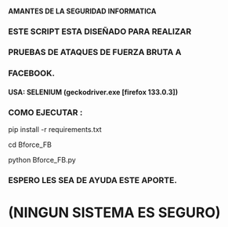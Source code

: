 #### AMANTES DE LA SEGURIDAD INFORMATICA
### ESTE SCRIPT ESTA DISEÑADO PARA REALIZAR
### PRUEBAS DE ATAQUES DE FUERZA BRUTA A
### FACEBOOK. 


#### USA: SELENIUM (geckodriver.exe [firefox 133.0.3])


### COMO EJECUTAR : 

pip install -r requirements.txt

cd Bforce_FB

python Bforce_FB.py

### ESPERO LES SEA DE AYUDA ESTE APORTE.
# (NINGUN SISTEMA ES SEGURO) #
